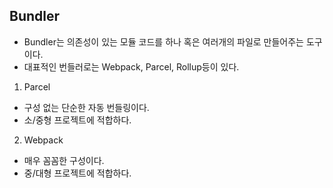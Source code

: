 ## Bundler
- Bundler는 의존성이 있는 모듈 코드를 하나 혹은 여러개의 파일로 만들어주는 도구이다.
- 대표적인 번들러로는 Webpack, Parcel, Rollup등이 있다.


1. Parcel
  - 구성 없는 단순한 자동 번들링이다.
  - 소/중형 프로젝트에 적합하다.

2. Webpack
  - 매우 꼼꼼한 구성이다.
  - 중/대형 프로젝트에 적합하다.